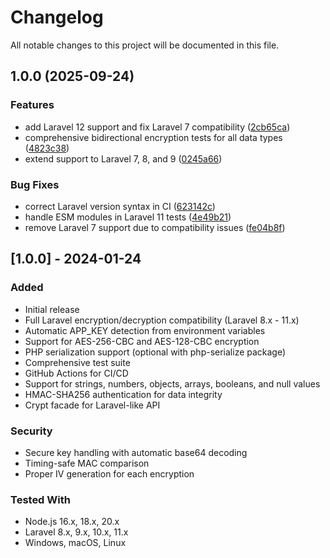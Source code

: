 # Changelog

All notable changes to this project will be documented in this file.

## 1.0.0 (2025-09-24)


### Features

* add Laravel 12 support and fix Laravel 7 compatibility ([2cb65ca](https://github.com/Rene-Roscher/laravel-node-encryption/commit/2cb65ca5f2ed7398c2ffa51d05e9334cbe2c1964))
* comprehensive bidirectional encryption tests for all data types ([4823c38](https://github.com/Rene-Roscher/laravel-node-encryption/commit/4823c38f4dddcaf8f217e9a5dff667066b2eeac5))
* extend support to Laravel 7, 8, and 9 ([0245a66](https://github.com/Rene-Roscher/laravel-node-encryption/commit/0245a6617f2d267e6e67f86cc27eedda56d86584))


### Bug Fixes

* correct Laravel version syntax in CI ([623142c](https://github.com/Rene-Roscher/laravel-node-encryption/commit/623142cf4609d25df9ea9ddc2cc5d389e959f406))
* handle ESM modules in Laravel 11 tests ([4e49b21](https://github.com/Rene-Roscher/laravel-node-encryption/commit/4e49b21b5524fbf1222acb64f3b4de3039bb810e))
* remove Laravel 7 support due to compatibility issues ([fe04b8f](https://github.com/Rene-Roscher/laravel-node-encryption/commit/fe04b8fa8c0149144a54f4797302d1fe15ffaba8))

## [1.0.0] - 2024-01-24

### Added
- Initial release
- Full Laravel encryption/decryption compatibility (Laravel 8.x - 11.x)
- Automatic APP_KEY detection from environment variables
- Support for AES-256-CBC and AES-128-CBC encryption
- PHP serialization support (optional with php-serialize package)
- Comprehensive test suite
- GitHub Actions for CI/CD
- Support for strings, numbers, objects, arrays, booleans, and null values
- HMAC-SHA256 authentication for data integrity
- Crypt facade for Laravel-like API

### Security
- Secure key handling with automatic base64 decoding
- Timing-safe MAC comparison
- Proper IV generation for each encryption

### Tested With
- Node.js 16.x, 18.x, 20.x
- Laravel 8.x, 9.x, 10.x, 11.x
- Windows, macOS, Linux
